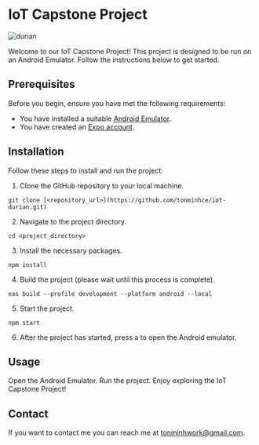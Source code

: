 # IoT Capstone Project

![durian](https://github.com/tonminhce/iot-durian/assets/87883380/59093fe0-77f2-4c01-b862-08ff13269e93)


Welcome to our IoT Capstone Project! This project is designed to be run on an Android Emulator. Follow the instructions below to get started.

## Prerequisites

Before you begin, ensure you have met the following requirements:

- You have installed a suitable [Android Emulator](https://developer.android.com/studio/run/managing-avds).
- You have created an [Expo account](https://expo.dev/signup).

## Installation

Follow these steps to install and run the project:

1. Clone the GitHub repository to your local machine.

```terminal
git clone [<repository_url>](https://github.com/tonminhce/iot-durian.git)
```
2. Navigate to the project directory.
```terminal
cd <project_directory>
```
3. Install the necessary packages.
```terminal
npm install
```
4. Build the project (please wait until this process is complete).
```terminal
eas build --profile development --platform android --local
```
5. Start the project.
```terminal
npm start
```
6. After the project has started, press a to open the Android emulator.

## Usage
Open the Android Emulator.
Run the project.
Enjoy exploring the IoT Capstone Project!
## Contact
If you want to contact me you can reach me at tonminhwork@gmail.com.
